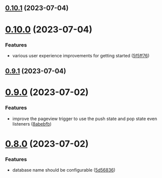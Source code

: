 ## [0.10.1](https://github.com/dotmethodme/storywise/compare/0.10.0...0.10.1) (2023-07-04)



# [0.10.0](https://github.com/dotmethodme/storywise/compare/0.9.1...0.10.0) (2023-07-04)


### Features

* various user experience improvements for getting started ([5f5ff76](https://github.com/dotmethodme/storywise/commit/5f5ff76d1610d4e2b07395e8ce572cac3fbaa1df))



## [0.9.1](https://github.com/dotmethodme/storywise/compare/0.9.0...0.9.1) (2023-07-04)



# [0.9.0](https://github.com/dotmethodme/storywise/compare/0.8.0...0.9.0) (2023-07-02)


### Features

* improve the pageview trigger to use the push state and pop state even listeners ([8abebfb](https://github.com/dotmethodme/storywise/commit/8abebfb3bafc5f7c2be3e5c21b14f5f57f705334))



# [0.8.0](https://github.com/dotmethodme/storywise/compare/0.7.1...0.8.0) (2023-07-02)


### Features

* database name should be configurable ([5d56836](https://github.com/dotmethodme/storywise/commit/5d56836e1df50bedcabc1c082c150ccd46ac0ceb))



